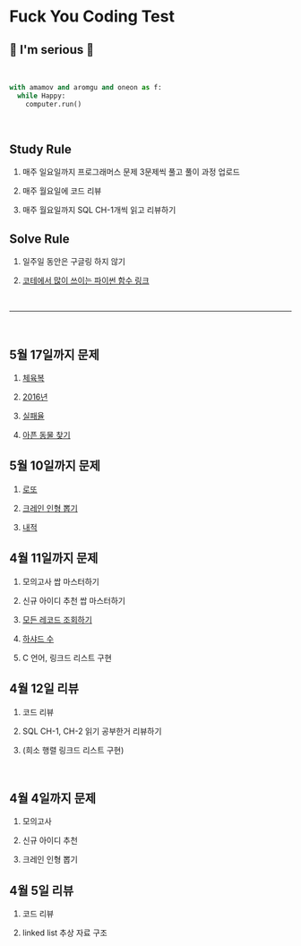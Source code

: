 # Fuck You Coding Test

## 💚  I'm serious 💚

<br>

```python
with amamov and aromgu and oneon as f:
  while Happy:
    computer.run()
```


<br>

## Study Rule

1. 매주 일요일까지 프로그래머스 문제 3문제씩 풀고 풀이 과정 업로드

2. 매주 월요일에 코드 리뷰

3. 매주 월요일까지 SQL CH-1개씩 읽고 리뷰하기

## Solve Rule

1. 일주일 동안은 구글링 하지 않기 

2. [코테에서 많이 쓰이는 파이썬 함수 링크](https://github.com/amamov/pythonic/tree/main/01_syntax)

<!-- 3. -->

<!--
<br>

## Ref

- []()

-->

<br>

---

<br>

## 5월 17일까지 문제

1. [체육복](https://programmers.co.kr/learn/courses/30/lessons/42862)

2. [2016년](https://programmers.co.kr/learn/courses/30/lessons/12901)

3. [실패율](https://programmers.co.kr/learn/courses/30/lessons/42889)

4. [아픈 동물 찾기](https://programmers.co.kr/learn/courses/30/lessons/59036)


## 5월 10일까지 문제

1. [로또](https://programmers.co.kr/learn/courses/30/lessons/77484)

2. [크레인 인형 뽑기](https://programmers.co.kr/learn/courses/30/lessons/64061)

3. [내적](https://programmers.co.kr/learn/courses/30/lessons/70128)


## 4월 11일까지 문제

1. 모의고사 쌉 마스터하기

2. 신규 아이디 추천 쌉 마스터하기

3. [모든 레코드 조회하기](https://programmers.co.kr/learn/courses/30/lessons/59034)

4. [하샤드 수](https://programmers.co.kr/learn/courses/30/lessons/12947)

5. C 언어, 링크드 리스트 구현

## 4월 12일 리뷰

1. 코드 리뷰

2. SQL CH-1, CH-2 읽기 공부한거 리뷰하기

3. (희소 행렬 링크드 리스트 구현)

<br>

## 4월 4일까지 문제

1. 모의고사

2. 신규 아이디 추천

3. 크레인 인형 뽑기

## 4월 5일 리뷰

1. 코드 리뷰

2. linked list 추상 자료 구조

